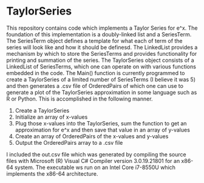 # TaylorSeries
This repository contains code which implements a Taylor Series for e^x. 
The foundation of this implementation is a doubly-linked list and a SeriesTerm. 
The SeriesTerm object defines a template for what each of term of the series will look like and how it should be definesd.
The LinkedList provides a mechanism by which to store the SeriesTerms and provides functionality for printing and summation of the series.
The TaylorSeries object consists of a LinkedList of SeriesTerms, which one can operate on with various functions embedded in the code.
The Main() function is currently programmed to create a TaylorSeries of a limited number of SeriesTerms (I believe it was 5) and then generates a .csv file of 
OrderedPairs of which one can use to generate a plot of the TaylorSeries approximation in some language such as R or Python. This is accomplished in the following manner.

1. Create a TaylorSeries
2. Initialize an array of x-values
3. Plug those x-values into the TaylorSeries, sum the function to get an approximation for e^x and then save that value in an array of y-values
4. Create an array of OrderedPairs of the x-values and y-values
5. Output the OrderedPairs array to a .csv file

I included the out.csv file which was generated by compiling the source files with Microsoft (R) Visual C# Compiler version 3.0.19.21801 for an x86-64 system. The executable ws run on an Intel Core i7-8550U which implements the x86-64 architecture.
